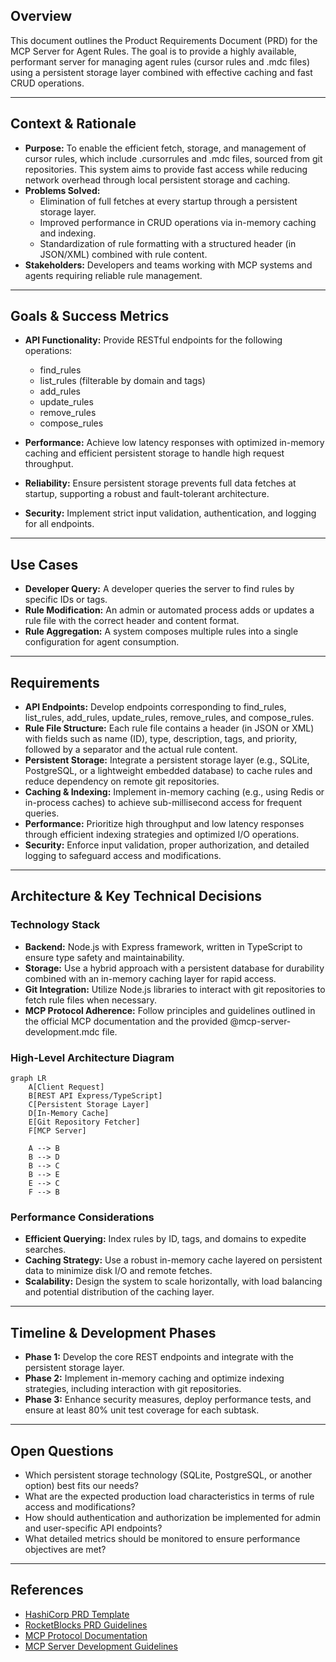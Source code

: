 ## Overview

This document outlines the Product Requirements Document (PRD) for the MCP Server for Agent Rules. The goal is to provide a highly available, performant server for managing agent rules (cursor rules and .mdc files) using a persistent storage layer combined with effective caching and fast CRUD operations.

---

## Context & Rationale

- **Purpose:** To enable the efficient fetch, storage, and management of cursor rules, which include .cursorrules and .mdc files, sourced from git repositories. This system aims to provide fast access while reducing network overhead through local persistent storage and caching.
- **Problems Solved:**
  - Elimination of full fetches at every startup through a persistent storage layer.
  - Improved performance in CRUD operations via in-memory caching and indexing.
  - Standardization of rule formatting with a structured header (in JSON/XML) combined with rule content.
- **Stakeholders:** Developers and teams working with MCP systems and agents requiring reliable rule management.

---

## Goals & Success Metrics

- **API Functionality:** Provide RESTful endpoints for the following operations:

  - find_rules
  - list_rules (filterable by domain and tags)
  - add_rules
  - update_rules
  - remove_rules
  - compose_rules

- **Performance:** Achieve low latency responses with optimized in-memory caching and efficient persistent storage to handle high request throughput.
- **Reliability:** Ensure persistent storage prevents full data fetches at startup, supporting a robust and fault-tolerant architecture.
- **Security:** Implement strict input validation, authentication, and logging for all endpoints.

---

## Use Cases

- **Developer Query:** A developer queries the server to find rules by specific IDs or tags.
- **Rule Modification:** An admin or automated process adds or updates a rule file with the correct header and content format.
- **Rule Aggregation:** A system composes multiple rules into a single configuration for agent consumption.

---

## Requirements

- **API Endpoints:** Develop endpoints corresponding to find_rules, list_rules, add_rules, update_rules, remove_rules, and compose_rules.
- **Rule File Structure:** Each rule file contains a header (in JSON or XML) with fields such as name (ID), type, description, tags, and priority, followed by a separator and the actual rule content.
- **Persistent Storage:** Integrate a persistent storage layer (e.g., SQLite, PostgreSQL, or a lightweight embedded database) to cache rules and reduce dependency on remote git repositories.
- **Caching & Indexing:** Implement in-memory caching (e.g., using Redis or in-process caches) to achieve sub-millisecond access for frequent queries.
- **Performance:** Prioritize high throughput and low latency responses through efficient indexing strategies and optimized I/O operations.
- **Security:** Enforce input validation, proper authorization, and detailed logging to safeguard access and modifications.

---

## Architecture & Key Technical Decisions

### Technology Stack

- **Backend:** Node.js with Express framework, written in TypeScript to ensure type safety and maintainability.
- **Storage:** Use a hybrid approach with a persistent database for durability combined with an in-memory caching layer for rapid access.
- **Git Integration:** Utilize Node.js libraries to interact with git repositories to fetch rule files when necessary.
- **MCP Protocol Adherence:** Follow principles and guidelines outlined in the official MCP documentation and the provided @mcp-server-development.mdc file.

### High-Level Architecture Diagram

```mermaid
graph LR
    A[Client Request]
    B[REST API Express/TypeScript]
    C[Persistent Storage Layer]
    D[In-Memory Cache]
    E[Git Repository Fetcher]
    F[MCP Server]

    A --> B
    B --> D
    B --> C
    B --> E
    E --> C
    F --> B
```

### Performance Considerations

- **Efficient Querying:** Index rules by ID, tags, and domains to expedite searches.
- **Caching Strategy:** Use a robust in-memory cache layered on persistent data to minimize disk I/O and remote fetches.
- **Scalability:** Design the system to scale horizontally, with load balancing and potential distribution of the caching layer.

---

## Timeline & Development Phases

- **Phase 1:** Develop the core REST endpoints and integrate with the persistent storage layer.
- **Phase 2:** Implement in-memory caching and optimize indexing strategies, including interaction with git repositories.
- **Phase 3:** Enhance security measures, deploy performance tests, and ensure at least 80% unit test coverage for each subtask.

---

## Open Questions

- Which persistent storage technology (SQLite, PostgreSQL, or another option) best fits our needs?
- What are the expected production load characteristics in terms of rule access and modifications?
- How should authentication and authorization be implemented for admin and user-specific API endpoints?
- What detailed metrics should be monitored to ensure performance objectives are met?

---

## References

- [HashiCorp PRD Template](https://works.hashicorp.com/articles/prd-template)
- [RocketBlocks PRD Guidelines](https://www.rocketblocks.me/blog/what-is-a-prd.php)
- [MCP Protocol Documentation](https://modelcontextprotocol.io/introduction)
- [MCP Server Development Guidelines](@mcp-server-development.mdc)
